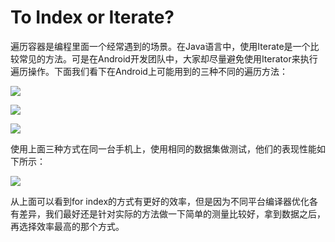 # To Index or Iterate?

遍历容器是编程里面一个经常遇到的场景。在Java语言中，使用Iterate是一个比较常见的方法。可是在Android开发团队中，大家却尽量避免使用Iterator来执行遍历操作。下面我们看下在Android上可能用到的三种不同的遍历方法：

![](http://onmer39jj.bkt.clouddn.com/image/android_perf_2_iterate_1.png)

![](http://onmer39jj.bkt.clouddn.com/image/android_perf_2_iterate_for_loop.png)

![](http://onmer39jj.bkt.clouddn.com/image/android_perf_2_iterate_simple_loop.png)

使用上面三种方式在同一台手机上，使用相同的数据集做测试，他们的表现性能如下所示：

![](http://onmer39jj.bkt.clouddn.com/image/android_perf_2_iterate_result.png)

从上面可以看到for index的方式有更好的效率，但是因为不同平台编译器优化各有差异，我们最好还是针对实际的方法做一下简单的测量比较好，拿到数据之后，再选择效率最高的那个方式。